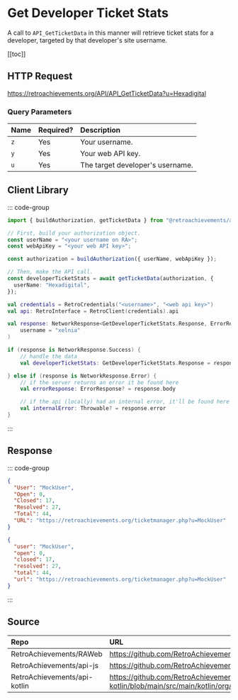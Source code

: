 <script setup>
import SampleRequest from '../../components/SampleRequest.vue';
</script>

# Get Developer Ticket Stats

A call to `API_GetTicketData` in this manner will retrieve ticket stats for a developer, targeted by that developer's site username.

[[toc]]

## HTTP Request

<SampleRequest httpVerb="GET">https://retroachievements.org/API/API_GetTicketData?u=Hexadigital</SampleRequest>

### Query Parameters

| Name | Required? | Description                      |
| :--- | :-------- | :------------------------------- |
| `z`  | Yes       | Your username.                   |
| `y`  | Yes       | Your web API key.                |
| `u`  | Yes       | The target developer's username. |

## Client Library

::: code-group

```ts [NodeJS]
import { buildAuthorization, getTicketData } from "@retroachievements/api";

// First, build your authorization object.
const userName = "<your username on RA>";
const webApiKey = "<your web API key>";

const authorization = buildAuthorization({ userName, webApiKey });

// Then, make the API call.
const developerTicketStats = await getTicketData(authorization, {
  userName: "Hexadigital",
});
```

```kotlin [Kotlin]
val credentials = RetroCredentials("<username>", "<web api key>")
val api: RetroInterface = RetroClient(credentials).api

val response: NetworkResponse<GetDeveloperTicketStats.Response, ErrorResponse> = api.getDeveloperTicketStats(
    username = "xelnia"
)

if (response is NetworkResponse.Success) {
    // handle the data
    val developerTicketStats: GetDeveloperTicketStats.Response = response.body

} else if (response is NetworkResponse.Error) {
    // if the server returns an error it be found here
    val errorResponse: ErrorResponse? = response.body

    // if the api (locally) had an internal error, it'll be found here
    val internalError: Throwable? = response.error
}
```

:::

## Response

::: code-group

```json [HTTP Response]
{
  "User": "MockUser",
  "Open": 0,
  "Closed": 17,
  "Resolved": 27,
  "Total": 44,
  "URL": "https://retroachievements.org/ticketmanager.php?u=MockUser"
}
```

```json [NodeJS]
{
  "user": "MockUser",
  "open": 0,
  "closed": 17,
  "resolved": 27,
  "total": 44,
  "url": "https://retroachievements.org/ticketmanager.php?u=MockUser"
}
```

:::

## Source

| Repo                         | URL                                                                                                                  |
|:-----------------------------|:---------------------------------------------------------------------------------------------------------------------|
| RetroAchievements/RAWeb      | https://github.com/RetroAchievements/RAWeb/blob/master/public/API/API_GetTicketData.php                              |
| RetroAchievements/api-js     | https://github.com/RetroAchievements/api-js/blob/main/src/ticket/getTicketData.ts                                    |
| RetroAchievements/api-kotlin | https://github.com/RetroAchievements/api-kotlin/blob/main/src/main/kotlin/org/retroachivements/api/RetroInterface.kt |

